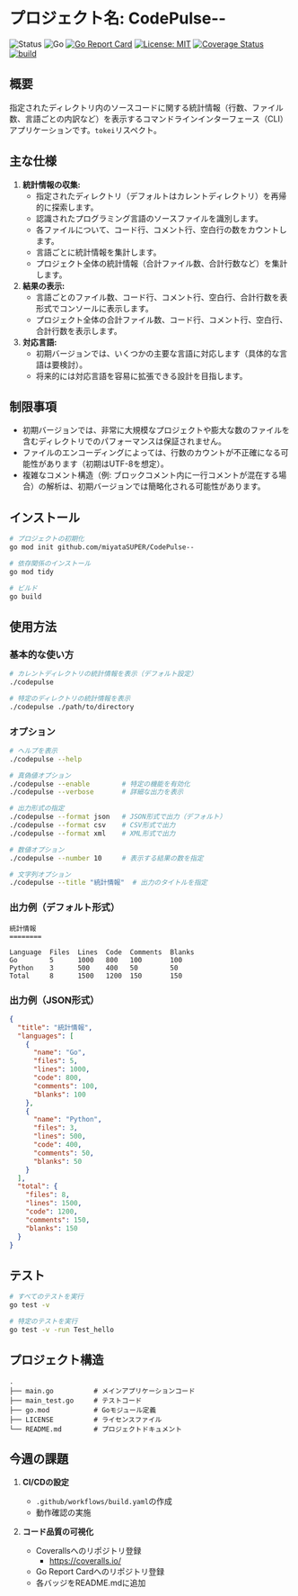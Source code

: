 # プロジェクト名: CodePulse--
![Status](https://img.shields.io/badge/status-開発中-blue)
![Go](https://img.shields.io/badge/Go-1.21+-00ADD8?style=flat&logo=go)
[![Go Report Card](https://goreportcard.com/badge/github.com/miyataSUPER/CodePulse--)](https://goreportcard.com/report/github.com/miyataSUPER/CodePulse--)
[![License: MIT](https://img.shields.io/badge/License-MIT-yellow.svg)](https://opensource.org/licenses/MIT)
[![Coverage Status](https://coveralls.io/repos/github/miyataSUPER/CodePulse--/badge.svg?branch=main)](https://coveralls.io/github/miyataSUPER/CodePulse--?branch=main)
[![build](https://github.com/miyataSUPER/CodePulse--/actions/workflows/build.yaml/badge.svg)](https://github.com/miyataSUPER/CodePulse--/actions/workflows/build.yaml)

## 概要

指定されたディレクトリ内のソースコードに関する統計情報（行数、ファイル数、言語ごとの内訳など）を表示するコマンドラインインターフェース（CLI）アプリケーションです。`tokei`リスペクト。

## 主な仕様

1.  **統計情報の収集:**
    *   指定されたディレクトリ（デフォルトはカレントディレクトリ）を再帰的に探索します。
    *   認識されたプログラミング言語のソースファイルを識別します。
    *   各ファイルについて、コード行、コメント行、空白行の数をカウントします。
    *   言語ごとに統計情報を集計します。
    *   プロジェクト全体の統計情報（合計ファイル数、合計行数など）を集計します。
2.  **結果の表示:**
    *   言語ごとのファイル数、コード行、コメント行、空白行、合計行数を表形式でコンソールに表示します。
    *   プロジェクト全体の合計ファイル数、コード行、コメント行、空白行、合計行数を表示します。
3.  **対応言語:**
    *   初期バージョンでは、いくつかの主要な言語に対応します（具体的な言語は要検討）。
    *   将来的には対応言語を容易に拡張できる設計を目指します。

## 制限事項

*   初期バージョンでは、非常に大規模なプロジェクトや膨大な数のファイルを含むディレクトリでのパフォーマンスは保証されません。
*   ファイルのエンコーディングによっては、行数のカウントが不正確になる可能性があります（初期はUTF-8を想定）。
*   複雑なコメント構造（例: ブロックコメント内に一行コメントが混在する場合）の解析は、初期バージョンでは簡略化される可能性があります。

## インストール

```bash
# プロジェクトの初期化
go mod init github.com/miyataSUPER/CodePulse--

# 依存関係のインストール
go mod tidy

# ビルド
go build
```

## 使用方法

### 基本的な使い方

```bash
# カレントディレクトリの統計情報を表示（デフォルト設定）
./codepulse

# 特定のディレクトリの統計情報を表示
./codepulse ./path/to/directory
```

### オプション

```bash
# ヘルプを表示
./codepulse --help

# 真偽値オプション
./codepulse --enable        # 特定の機能を有効化
./codepulse --verbose       # 詳細な出力を表示

# 出力形式の指定
./codepulse --format json   # JSON形式で出力（デフォルト）
./codepulse --format csv    # CSV形式で出力
./codepulse --format xml    # XML形式で出力

# 数値オプション
./codepulse --number 10     # 表示する結果の数を指定

# 文字列オプション
./codepulse --title "統計情報"  # 出力のタイトルを指定
```

### 出力例（デフォルト形式）

```
統計情報
========

Language  Files  Lines  Code  Comments  Blanks
Go        5      1000   800   100       100
Python    3      500    400   50        50
Total     8      1500   1200  150       150
```

### 出力例（JSON形式）

```json
{
  "title": "統計情報",
  "languages": [
    {
      "name": "Go",
      "files": 5,
      "lines": 1000,
      "code": 800,
      "comments": 100,
      "blanks": 100
    },
    {
      "name": "Python",
      "files": 3,
      "lines": 500,
      "code": 400,
      "comments": 50,
      "blanks": 50
    }
  ],
  "total": {
    "files": 8,
    "lines": 1500,
    "code": 1200,
    "comments": 150,
    "blanks": 150
  }
}
```

## テスト

```bash
# すべてのテストを実行
go test -v

# 特定のテストを実行
go test -v -run Test_hello
```

## プロジェクト構造

```
.
├── main.go          # メインアプリケーションコード
├── main_test.go     # テストコード
├── go.mod           # Goモジュール定義
├── LICENSE          # ライセンスファイル
└── README.md        # プロジェクトドキュメント
```

## 今週の課題

1. **CI/CDの設定**
   - `.github/workflows/build.yaml`の作成
   - 動作確認の実施

2. **コード品質の可視化**
   - Coverallsへのリポジトリ登録
     - https://coveralls.io/
   - Go Report Cardへのリポジトリ登録
   - 各バッジをREADME.mdに追加


